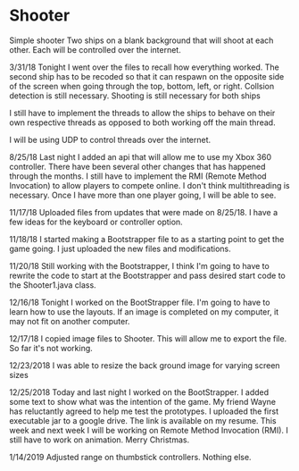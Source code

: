 # Shooter
Simple shooter
Two ships on a blank background that will shoot at each
other. Each will be controlled over the internet. 

3/31/18
Tonight I went over the files to recall how everything worked. 
The second ship has to be recoded so that it can respawn on the opposite
side of the screen when going through the top, bottom, left, or right. 
Collsion detection is still necessary. Shooting is still necessary for both ships

I still have to implement the threads to allow the ships to behave on their 
own respective threads as opposed to both working off the main thread. 

I will be using UDP to control threads over the internet. 


8/25/18
Last night I added an api that will allow me to use my Xbox 360 controller.
There have been several other changes that has happened through the months.
I still have to implement the RMI (Remote Method Invocation) to allow players
to compete online. I don't think multithreading is necessary. Once I have 
more than one player going, I will be able to see.


11/17/18
Uploaded files from updates that were made on
8/25/18. I have a few ideas for the keyboard or
controller option. 

11/18/18
I started making a Bootstrapper file to as a starting point
to get the game going. I just uploaded the new files and modifications.

11/20/18
Still working with the Bootstrapper, I think I'm going to have to rewrite
the code to start at the Bootstrapper and pass desired start code to the 
Shooter1.java class.


12/16/18
Tonight I worked on the BootStrapper file. I'm going to have 
to learn how to use the layouts. If an image is completed on my
computer, it may not fit on another computer. 

12/17/18
I copied image files to Shooter. This will allow me to export the file. 
So far it's not working.

12/23/2018
I was able to resize the back ground image for varying screen sizes

12/25/2018
Today and last night I worked on the BootStrapper. I added some text 
to show what was the intention of the game. My friend Wayne has reluctantly
agreed to help me test the prototypes. I uploaded the first executable jar 
to a google drive. The link is available on my resume. This week and next week
I will be working on Remote Method Invocation (RMI). I still have to work on 
animation. Merry Christmas.


1/14/2019
Adjusted range on thumbstick controllers. Nothing else.
